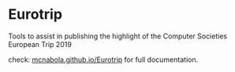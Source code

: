 # Eurotrip
Tools to assist in publishing the highlight of the Computer Societies European Trip 2019

check: [mcnabola.github.io/Eurotrip](https://www.mcnabola.github.io/Eurotrip) for full documentation.
